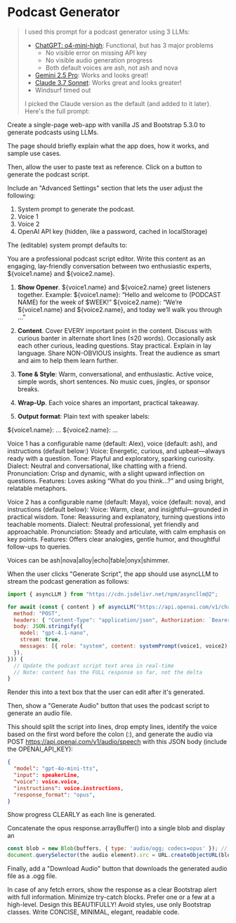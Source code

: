 # Podcast Generator

> I used this prompt for a podcast generator using 3 LLMs:
>
> - [ChatGPT: o4-mini-high](openai.html): Functional, but has 3 major problems
>   - No visible error on missing API key
>   - No visible audio generation progress
>   - Both default voices are ash, not ash and nova
> - [Gemini 2.5 Pro](gemini.html): Works and looks great!
> - [Claude 3.7 Sonnet](claude.html): Works great and looks greater!
> - Windsurf timed out
>
> I picked the Claude version as the default (and added to it later). Here's the full prompt:

Create a single-page web-app with vanilla JS and Bootstrap 5.3.0 to generate podcasts using LLMs.

The page should briefly explain what the app does, how it works, and sample use cases.

Then, allow the user to paste text as reference. Click on a button to generate the podcast script.

Include an "Advanced Settings" section that lets the user adjust the following:

1. System prompt to generate the podcast.
2. Voice 1
3. Voice 2
4. OpenAI API key (hidden, like a password, cached in localStorage)

The (editable) system prompt defaults to:

<PROMPT>
You are a professional podcast script editor. Write this content as an engaging, lay-friendly conversation between two enthusiastic experts, ${voice1.name} and ${voice2.name}.

1. **Show Opener**. ${voice1.name} and ${voice2.name} greet listeners together. Example:
   ${voice1.name}: “Hello and welcome to (PODCAST NAME) for the week of $WEEK!”
   ${voice2.name}: “We’re ${voice1.name} and ${voice2.name}, and today we’ll walk you through ...”

2. **Content**. Cover EVERY important point in the content.
   Discuss with curious banter in alternate short lines (≤20 words).
   Occasionally ask each other curious, leading questions.
   Stay practical.
   Explain in lay language.
   Share NON-OBVIOUS insights.
   Treat the audience as smart and aim to help them learn further.

3. **Tone & Style**:
   Warm, conversational, and enthusiastic.
   Active voice, simple words, short sentences.
   No music cues, jingles, or sponsor breaks.

4. **Wrap-Up**. Each voice shares an important, practical takeaway.

5. **Output format**: Plain text with speaker labels:

${voice1.name}: …
${voice2.name}: …
</PROMPT>

Voice 1 has a configurable name (default: Alex), voice (default: ash), and instructions (default below:)
<INSTRUCTIONS>
Voice: Energetic, curious, and upbeat—always ready with a question.
Tone: Playful and exploratory, sparking curiosity.
Dialect: Neutral and conversational, like chatting with a friend.
Pronunciation: Crisp and dynamic, with a slight upward inflection on questions.
Features: Loves asking “What do you think…?” and using bright, relatable metaphors.
</INSTRUCTIONS>

Voice 2 has a configurable name (default: Maya), voice (default: nova), and instructions (default below):
<INSTRUCTIONS>
Voice: Warm, clear, and insightful—grounded in practical wisdom.
Tone: Reassuring and explanatory, turning questions into teachable moments.
Dialect: Neutral professional, yet friendly and approachable.
Pronunciation: Steady and articulate, with calm emphasis on key points.
Features: Offers clear analogies, gentle humor, and thoughtful follow-ups to queries.
</INSTRUCTIONS>

Voices can be ash|nova|alloy|echo|fable|onyx|shimmer.

When the user clicks "Generate Script", the app should use asyncLLM to stream the podcast generation as follows:

```js
import { asyncLLM } from "https://cdn.jsdelivr.net/npm/asyncllm@2";

for await (const { content } of asyncLLM("https://api.openai.com/v1/chat/completions", {
  method: "POST",
  headers: { "Content-Type": "application/json", Authorization: `Bearer ${OPENAI_API_KEY}` },
  body: JSON.stringify({
    model: "gpt-4.1-nano",
    stream: true,
    messages: [{ role: "system", content: systemPrompt(voice1, voice2) }, { role: "user", content }],
  }),
})) {
  // Update the podcast script text area in real-time
  // Note: content has the FULL response so far, not the delta
}
```

Render this into a text box that the user can edit after it's generated.

Then, show a "Generate Audio" button that uses the podcast script to generate an audio file.

This should split the script into lines, drop empty lines, identify the voice based on the first word before the colon (:), and generate the audio via POST https://api.openai.com/v1/audio/speech with this JSON body (include the OPENAI_API_KEY):

```json
{
  "model": "gpt-4o-mini-tts",
  "input": speakerLine,
  "voice": voice.voice,
  "instructions": voice.instructions,
  "response_format": "opus",
}
```

Show progress CLEARLY as each line is generated.

Concatenate the opus response.arrayBuffer() into a single blob and display an <audio> element that allows the user to play the generated audio roughly like this:

```js
const blob = new Blob(buffers, { type: 'audio/ogg; codecs=opus' }); // Blob() concatenates parts :contentReference[oaicite:1]{index=1}
document.querySelector(the audio element).src = URL.createObjectURL(blob);
```

Finally, add a "Download Audio" button that downloads the generated audio file as a .ogg file.

In case of any fetch errors, show the response as a clear Bootstrap alert with full information.
Minimize try-catch blocks. Prefer one or a few at a high-level.
Design this BEAUTIFULLY!
Avoid styles, use only Bootstrap classes.
Write CONCISE, MINIMAL, elegant, readable code.

